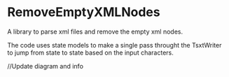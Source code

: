 # RemoveEmptyXMLNodes
A library to parse xml files and remove the empty xml nodes.

The code uses state models to make a single pass throught the TsxtWriter to jump from state to state based on the input characters.

//Update diagram and info